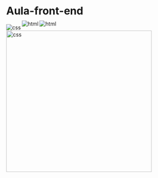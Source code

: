 # Aula-front-end

<img align="left" alt="css" src="https://img.shields.io/badge/C%2B%2B-00599C?style=for-the-badge&logo=c%2B%2B&logoColor=white" />
<img align="left" alt="html" src="https://img.shields.io/badge/HTML5-E34F26?style=for-the-badge&logo=html5&logoColor=white" style="position: relative; top: -10px;" />
<img align="left" alt="html" src="https://img.shields.io/badge/CSS3-1572B6?style=for-the-badge&logo=css3&logoColor=white" style="position: relative; top: -10px;" />



<div style="display: inline_block">
<img align="center" alt="css" src="https://i.pinimg.com/originals/5b/23/7a/5b237a7cea854127fa2bec300f2dbf32.png"  width="390"
    height="380" />

</div><br/>






